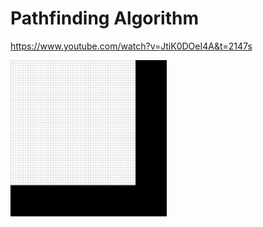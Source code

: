 # Pathfinding Algorithm
https://www.youtube.com/watch?v=JtiK0DOeI4A&t=2147s


<img src="./video.gif" width="250" height="250"/>
